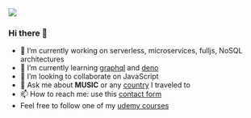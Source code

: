<img src="./r831N4-min.gif" />

### Hi there 👋

- 🔭 I’m currently working on serverless, microservices, fulljs, NoSQL architectures
- 🌱 I’m currently learning [graphql](https://graphql.org/) and [deno](https://deno.land)
- 👯 I’m looking to collaborate on JavaScript
- 💬 Ask me about **MUSIC** or any [country](https://arthur.xn--grgoi-csa.re/map/) I traveled to
- 📫 How to reach me: use this [contact form](https://arthur.xn--grgoi-csa.re/contact/)
- Feel free to follow one of my [udemy courses](https://www.udemy.com/user/arthur-gregoire)
